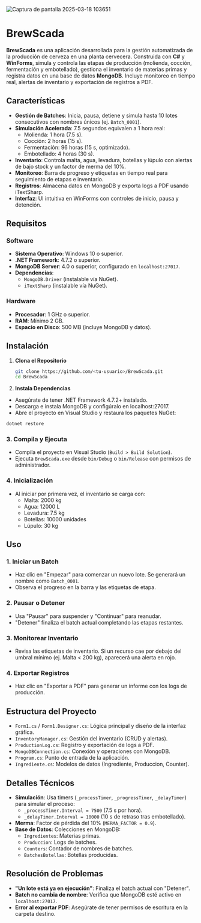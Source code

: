 ![Captura de pantalla 2025-03-18 103651](https://github.com/user-attachments/assets/c496dad3-c8b9-4ab3-ab88-47626490a8c2)
# BrewScada
**BrewScada** es una aplicación desarrollada para la gestión automatizada de la producción de cerveza en una planta cervecera. Construida con **C#** y **WinForms**, simula y controla las etapas de producción (molienda, cocción, fermentación y embotellado), gestiona el inventario de materias primas y registra datos en una base de datos **MongoDB**. Incluye monitoreo en tiempo real, alertas de inventario y exportación de registros a PDF.

## Características

- **Gestión de Batches**: Inicia, pausa, detiene y simula hasta 10 lotes consecutivos con nombres únicos (ej. `Batch_0001`).
- **Simulación Acelerada**: 7.5 segundos equivalen a 1 hora real:
  - Molienda: 1 hora (7.5 s).
  - Cocción: 2 horas (15 s).
  - Fermentación: 96 horas (15 s, optimizado).
  - Embotellado: 4 horas (30 s).
- **Inventario**: Controla malta, agua, levadura, botellas y lúpulo con alertas de bajo stock y un factor de merma del 10%.
- **Monitoreo**: Barra de progreso y etiquetas en tiempo real para seguimiento de etapas e inventario.
- **Registros**: Almacena datos en MongoDB y exporta logs a PDF usando iTextSharp.
- **Interfaz**: UI intuitiva en WinForms con controles de inicio, pausa y detención.

## Requisitos

### Software
- **Sistema Operativo**: Windows 10 o superior.
- **.NET Framework**: 4.7.2 o superior.
- **MongoDB Server**: 4.0 o superior, configurado en `localhost:27017`.
- **Dependencias**:
  - `MongoDB.Driver` (instalable vía NuGet).
  - `iTextSharp` (instalable vía NuGet).

### Hardware
- **Procesador**: 1 GHz o superior.
- **RAM**: Mínimo 2 GB.
- **Espacio en Disco**: 500 MB (incluye MongoDB y datos).

## Instalación

1. **Clona el Repositorio**
   ```bash
   git clone https://github.com/<tu-usuario>/BrewScada.git
   cd BrewScada

2. **Instala Dependencias**
- Asegúrate de tener .NET Framework 4.7.2+ instalado.
- Descarga e instala MongoDB y configúralo en localhost:27017.
- Abre el proyecto en Visual Studio y restaura los paquetes NuGet:
```bash
dotnet restore
```
### 3. Compila y Ejecuta
- Compila el proyecto en Visual Studio (`Build > Build Solution`).
- Ejecuta `BrewScada.exe` desde `bin/Debug` o `bin/Release` con permisos de administrador.

### 4. Inicialización
- Al iniciar por primera vez, el inventario se carga con:
  - Malta: 2000 kg
  - Agua: 12000 L
  - Levadura: 7.5 kg
  - Botellas: 10000 unidades
  - Lúpulo: 30 kg

## Uso

### 1. Iniciar un Batch
- Haz clic en "Empezar" para comenzar un nuevo lote. Se generará un nombre como `Batch_0001`.
- Observa el progreso en la barra y las etiquetas de etapa.

### 2. Pausar o Detener
- Usa "Pausar" para suspender y "Continuar" para reanudar.
- "Detener" finaliza el batch actual completando las etapas restantes.

### 3. Monitorear Inventario
- Revisa las etiquetas de inventario. Si un recurso cae por debajo del umbral mínimo (ej. Malta < 200 kg), aparecerá una alerta en rojo.

### 4. Exportar Registros
- Haz clic en "Exportar a PDF" para generar un informe con los logs de producción.

## Estructura del Proyecto
- `Form1.cs` / `Form1.Designer.cs`: Lógica principal y diseño de la interfaz gráfica.
- `InventoryManager.cs`: Gestión del inventario (CRUD y alertas).
- `ProductionLog.cs`: Registro y exportación de logs a PDF.
- `MongoDBConnection.cs`: Conexión y operaciones con MongoDB.
- `Program.cs`: Punto de entrada de la aplicación.
- `Ingrediente.cs`: Modelos de datos (Ingrediente, Produccion, Counter).

## Detalles Técnicos
- **Simulación**: Usa timers (`_processTimer`, `_progressTimer`, `_delayTimer`) para simular el proceso:
  - `_processTimer.Interval = 7500` (7.5 s por hora).
  - `_delayTimer.Interval = 10000` (10 s de retraso tras embotellado).
- **Merma**: Factor de pérdida del 10% (`MERMA_FACTOR = 0.9`).
- **Base de Datos**: Colecciones en MongoDB:
  - `Ingredientes`: Materias primas.
  - `Produccion`: Logs de batches.
  - `Counters`: Contador de nombres de batches.
  - `BatchesBotellas`: Botellas producidas.

## Resolución de Problemas
- **"Un lote está ya en ejecución"**: Finaliza el batch actual con "Detener".
- **Batch no cambia de nombre**: Verifica que MongoDB esté activo en `localhost:27017`.
- **Error al exportar PDF**: Asegúrate de tener permisos de escritura en la carpeta destino.
